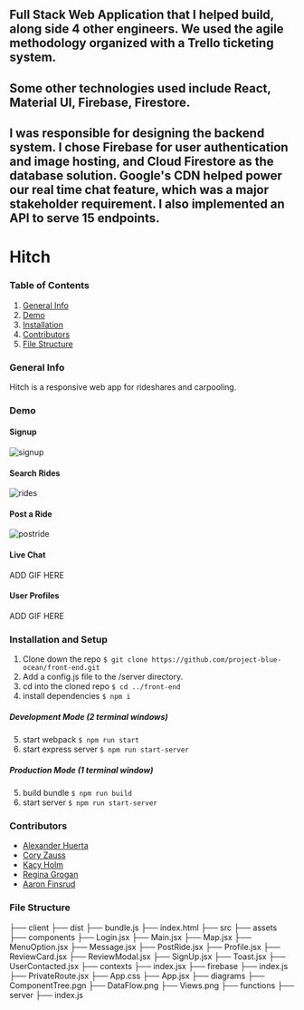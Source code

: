 ## Full Stack Web Application that I helped build, along side 4 other engineers. We used the agile methodology organized with a Trello ticketing system.

## Some other technologies used include React, Material UI, Firebase, Firestore. 

## I was responsible for designing the backend system. I chose Firebase for user authentication and image hosting, and Cloud Firestore as the database solution. Google's CDN helped power our real time chat feature, which was a major stakeholder requirement. I also implemented an API to serve 15 endpoints. 




# Hitch
### Table of Contents
1. [General Info](#General-Info)
2. [Demo](#Demo)
4. [Installation](#Installation-and-Setup)
5. [Contributors](#Contributors)
6. [File Structure](#File-Structure)

### General Info
Hitch is a responsive web app for rideshares and carpooling.

### Demo
#### Signup
![signup](https://user-images.githubusercontent.com/52397472/152586006-23051343-780d-4205-85dd-82963164e28f.gif)

#### Search Rides
![rides](https://user-images.githubusercontent.com/52397472/152585942-62d31d64-9924-45ec-aafb-06d2fb6b1032.gif)

#### Post a Ride
![postride](https://user-images.githubusercontent.com/52397472/152585921-b1018342-882d-455f-8609-8d8f1ac782cb.gif)

#### Live Chat
ADD GIF HERE

#### User Profiles
ADD GIF HERE

### Installation and Setup
1. Clone down the repo `$ git clone https://github.com/project-blue-ocean/front-end.git`
2. Add a config.js file to the /server directory.
4. cd into the cloned repo `$ cd ../front-end`
5. install dependencies `$ npm i`
##### Development Mode (2 terminal windows)
5. start webpack `$ npm run start`
6. start express server `$ npm run start-server`
##### Production Mode (1 terminal window)
5. build bundle `$ npm run build`
6. start server `$ npm run start-server`

### Contributors
- [Alexander Huerta](https://github.com/alexander-huerta)
- [Cory Zauss](https://github.com/CoryZauss)
- [Kacy Holm](https://github.com/KacyHolm)
- [Regina Grogan](https://github.com/RehReis)
- [Aaron Finsrud](https://github.com/AaronFinsrud)

### File Structure
├── client
    ├── dist
        ├── bundle.js
        ├── index.html
    ├── src
      ├── assets
      ├── components
          ├── Login.jsx
          ├── Main.jsx
          ├── Map.jsx
          ├── MenuOption.jsx
          ├── Message.jsx
          ├── PostRide.jsx
          ├── Profile.jsx
          ├── ReviewCard.jsx
          ├── ReviewModal.jsx
          ├── SignUp.jsx
          ├── Toast.jsx
          ├── UserContacted.jsx
      ├── contexts
          ├── index.jsx
      ├── firebase
          ├── index.js
          ├── PrivateRoute.jsx
      ├── App.css
      ├── App.jsx
├── diagrams
    ├── ComponentTree.pgn
    ├── DataFlow.png
    ├── Views.png
├── functions
├── server
    ├── index.js

